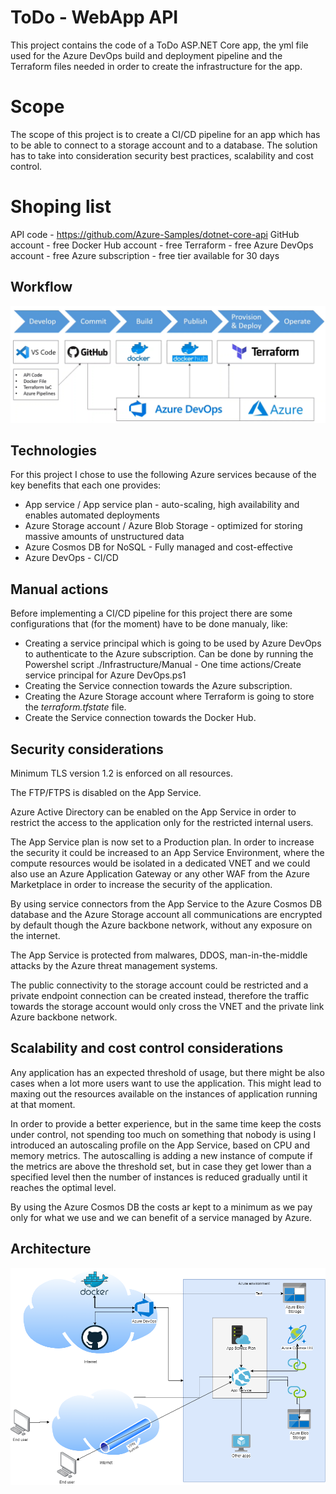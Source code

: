 # ToDo - WebApp API 

This project contains the code of a ToDo ASP.NET Core app, the yml file used for the Azure DevOps build and deployment pipeline and the Terraform files needed in order to create the infrastructure for the app.

# Scope

The scope of this project is to create a CI/CD pipeline for an app which has to be able to connect to a storage account and to a database.
The solution has to take into consideration security best practices, scalability and cost control.

# Shoping list
API code - https://github.com/Azure-Samples/dotnet-core-api
GitHub account - free
Docker Hub account - free
Terraform - free
Azure DevOps account - free
Azure subscription - free tier available for 30 days

## Workflow

![Workflow](./Documentation/Workflow.png)

## Technologies
For this project I chose to use the following Azure services because of the key benefits that each one provides:
- App service / App service plan - auto-scaling, high availability and enables automated deployments
- Azure Storage account / Azure Blob Storage - optimized for storing massive amounts of unstructured data
- Azure Cosmos DB for NoSQL - Fully managed and cost-effective
- Azure DevOps - CI/CD

## Manual actions

Before implementing a CI/CD pipeline for this project there are some configurations that (for the moment) have to be done manualy, like:
- Creating a service principal which is going to be used by Azure DevOps to authenticate to the  Azure subscription. Can be done by running the Powershel script ./Infrastructure/Manual - One time actions/Create service principal for Azure DevOps.ps1
- Creating the Service connection towards the Azure subscription.
- Creating the Azure Storage account where Terraform is going to store the *terraform.tfstate* file.
- Create the Service connection towards the Docker Hub.

## Security considerations

Minimum TLS version 1.2 is enforced on all resources.

The FTP/FTPS is disabled on the App Service.

Azure Active Directory can be enabled on the App Service in order to restrict the access to the application only for the restricted internal users.

The App Service plan is now set to a Production plan. In order to increase the security it could be increased to an App Service Environment, where the compute resources would be isolated in a dedicated VNET and we could also use an Azure Application Gateway or any other WAF from the Azure Marketplace in order to increase the security of the application.

By using service connectors from the App Service to the Azure Cosmos DB database and  the Azure Storage account all communications are encrypted by default though the Azure backbone network, without any exposure on the internet.

The App Service is protected from malwares, DDOS, man-in-the-middle attacks by the Azure threat management systems.

The public connectivity to the storage account could be restricted and a private endpoint connection can be created instead, therefore the traffic towards the storage account would only cross the VNET and the private link Azure backbone network.


## Scalability and cost control considerations
Any application has an expected threshold of usage, but there might be also cases when a lot more users want to use the application. This might lead to maxing out the resources available on the instances of application running at that moment.

In order to provide a better experience, but in the same time keep the costs under control, not spending too much on something that nobody is using I introduced an autoscaling profile on the App Service, based on CPU and memory metrics. The autoscalling is adding a new instance of compute if the metrics are above the threshold set, but in case they get lower than a specified level then the number of instances is reduced gradually until it reaches the optimal level.

By using the Azure Cosmos DB the costs ar kept to a minimum as we pay only for what we use and we can benefit of a service managed by Azure.

## Architecture

![Architecture](./Documentation/Azure%20diagram.png)